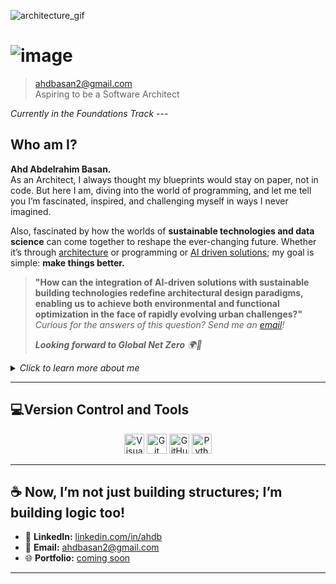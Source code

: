 ![architecture_gif](https://bit.ly/3VPax3Y)

# ![image](https://media4.giphy.com/media/v1.Y2lkPTc5MGI3NjExNWV2OXVmaGxqdnM2YzBpYTJtZ2pvcjc2eWI4OWswYmlnZG5kMHoxdSZlcD12MV9pbnRlcm5hbF9naWZfYnlfaWQmY3Q9dHM/ulZ7gQQz9jwZzv224n/giphy.webp)

<!-- The following Image link is intentionally Inline-Html -->

> [ahdbasan2@gmail.com](mailto:ahdbasan2@gmail.com)  
> Aspiring to be a Software Architect  

_Currently in the Foundations Track_    ---

## Who am I?
**Ahd Abdelrahim Basan.**  
As an Architect, I always thought my blueprints 
would stay on paper, not in code. But here I am, diving into the world of programming, 
and let me tell you  I’m fascinated, inspired, and challenging myself
in ways I never imagined.  

Also, fascinated by how the worlds of **sustainable technologies and
data science** can come together to reshape the ever-changing future.
Whether it’s through [architecture][a] or programming or [AI driven solutions][a2];
 my goal is simple: **make things better.**

[a]: https://tinyurl.com/369yu4y8
[a2]: https://tinyurl.com/3v5bapzc

 
> **"How can the integration of AI-driven solutions with sustainable building
technologies redefine architectural design paradigms, enabling us to achieve
both environmental and functional optimization in the face of rapidly evolving
urban challenges?"**  
_Curious for the answers of this question? Send me an [email](mailto:ahdbasan2@gmail.com)!_
>
> _**Looking forward to Global Net Zero** 🌍🔋_

<details>
<summary><em>Click to learn more about me</em></summary>
<!-- This also is intentionally inline-html for collapsible content -->    

### 🎨 Building Narratives

For me, _creativity transcends mere sketches_—it’s about the narratives we craft.
 Whether I’m designing an arcade,conceptualizing a luxurious 5-star hotel, or
 addressing the digital divide, my philosophy remains consistent:  
 **People first. Process second. Pixels later.**

```text
As Winston Churchil once said:
    We shape our buildings; thereafter they shape us.
```

</details>

---

## 💻Version Control and Tools

<p align="center">
  <img src="https://upload.wikimedia.org/wikipedia/commons/9/9a/Visual_Studio_Code_1.35_icon.svg"
       alt="Visual Studio Code"
       width="32"
       height="32"/>
  <img src="https://upload.wikimedia.org/wikipedia/commons/3/3f/Git_icon.svg"
       alt="Git"
       width="32"
       height="32"/>
  <img src="https://upload.wikimedia.org/wikipedia/commons/9/91/Octicons-mark-github.svg"
       alt="GitHub"
       width="32"
       height="32"/>
  <img src="https://upload.wikimedia.org/wikipedia/commons/c/c3/Python-logo-notext.svg"
       alt="Python"
       width="32"
       height="32"/>
</p>
<!-- The following image is intentionally inline - html to align them in the center . -->

----

## ☕ Now, I’m not just building structures; I’m building logic too!

- 💼 **LinkedIn:** [linkedin.com/in/ahdb]([https://www.linkedin.com/in/ahdb?lipi=urn%3Ali%3Apage%3Ad_flagship3_profile_view_base_contact_details%3BXpUJrAfPSTiVOafJSSR%2F2w%3D%3D](https://www.linkedin.com/in/ahd-bassan))
- 📧 **Email:** [ahdbasan2@gmail.com](mailto:ahdbasan2@gmail.com.com)  
- 🌐 **Portfolio:** [coming soon](https://www.linkedin.com/in/ahdb?lipi=urn%3Ali%3Apage%3Ad_flagship3_profile_view_base_contact_details%3BXpUJrAfPSTiVOafJSSR%2F2w%3D%3D)



---



